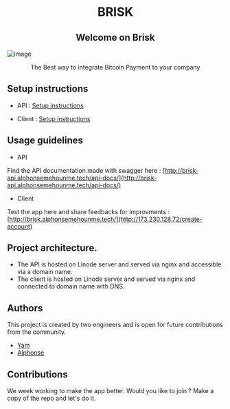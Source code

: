 <h1 align="center">BRISK</h1>

<h2 align="center">Welcome on Brisk</h2>

![image](https://github.com/user-attachments/assets/1a034cc3-fe75-4098-af3a-0cd8aaafb63f)


<p align="center">The Best way to integrate Bitcoin Payment to your company</p>

## Setup instructions

- API : [Setup instructions](https://github.com/yam1er/Brisks/blob/main/brisk-api/README.md)

- Client : [Setup instructions](https://github.com/yam1er/Brisks/blob/main/brisk-frontend/README.md)

## Usage guidelines

- API

Find the API documentation made with swagger here : [http://brisk-api.alphonsemehounme.tech/api-docs/](http://brisk-api.alphonsemehounme.tech/api-docs/)

- Client

Test the app here and share feedbacks for improvments : [http://brisk.alphonsemehounme.tech/](http://173.230.128.72/create-account)

## Project architecture.

- The API is hosted on Linode server and served via nginx and accessible via a domain name.
- The client is hosted on Linode server and served via nginx and connected to domain name with DNS.

## Authors

This project is created by two engineers and is open for future contributions from the community.

- [Yam](https://github.com/yam1er/)
- [Alphonse](https://github.com/AlphonseMehounme/)

## Contributions

We week working to make the app better. Would you like to join ? Make a copy of the repo and let's do it.

